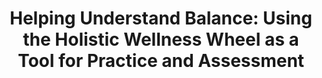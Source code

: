 ---
layout: single_embed_slide
title: "Helping Understand Balance: Using the Holistic Wellness Wheel as a Tool for Practice and Assessment"
presentation_id: v7YhDE
canonical_url: /presentations/v7YhDE/
slides:
  - slide_name: ../deck-12613-large-0.jpeg
    slide_thumbnail: ../deck-12613-thumb-0.jpeg
    slide_text: >
      Helping Understand Balance A Te ching Demonstr tion with Jacob Campbell, Ph.D. LICSW at Heritage University April 18th, 2024 Using the Holistic Wellness Wheel as a Tool for Practice and Assessment B l nce a a a a Life

  - slide_name: ../deck-12613-large-1.jpeg
    slide_thumbnail: ../deck-12613-thumb-1.jpeg
    slide_text: >
      Jacob Campbell’s Teaching Demonstration Le rning Objectives Experience str tegies Agend Topics Getting settled in our discussion Ex mining the historic l context of pr ctice demonstr tion of te ching Describe medicine wheel nd its context nd history rel ted to the tool being sh red Eng ge in self-re lection re s of my life rel ted to the whole Completing individu l wellness wheel a a a a a a a a a f a a a a a a a a a a a a B sic underst nding of using the wellness wheel nd how it helps develop insight a a Agenda and Objectives

  - slide_name: ../deck-12613-large-2.jpeg
    slide_thumbnail: ../deck-12613-thumb-2.jpeg
    slide_text: >
      A bl nk sheet of p per What You Will Need a f a a For Hybrid M Writing Utensil yb e co l or s Willingness to SelfRe lect

  - slide_name: ../deck-12613-large-3.jpeg
    slide_thumbnail: ../deck-12613-thumb-3.jpeg
    slide_text: >
      Educ tion • BA nd M sters in Soci l Work from E stern W shington University 2009 • Ph.D. from C liforni Institute of Integr l Studies 2023 Employment School soci l worker t P sco High School since 2014 Adjunct F culty t Herit ge University since 2013 Licensed Independent Clinic l Soci l Worker Dissert tion Title a a a a a a a a a a a a a a a a a a a a a a a a a a a a a a a a a a a A Profession l Le rning Community for Developing Tr um -Informed Pr ctices Using P rticip tory Action Methods: Tr nsforming School Culture for Students with Emotion l nd Beh vior l Dis bilities Previous employment include Tri-Cities Community He lth, Crisis Residenti l Center, nd Jubilee Youth R nch

  - slide_name: ../deck-12613-large-4.jpeg
    slide_thumbnail: ../deck-12613-thumb-4.jpeg
    slide_text: >
      • Positive feedb ck from students nd usefulness in re l-world pr ctice • It h s been form tive tool for me • I w nted to t ke on the ch llenge nd something th t would require c re nd consider tion in presenting You m y cover ny topic you choose, nd your udience will be looking t your it for te ching gr du te courses in soci l work. Ple se feel free to include ny te ching str tegies you would use in cl ss. a f a a a a a a a a a a a a a a a a a a a a a a a a a a a a a Meta-Discussion Regarding Content a a • Ad pted from content I te ch BASW students

  - slide_name: ../deck-12613-large-5.jpeg
    slide_thumbnail: ../deck-12613-thumb-5.jpeg
    slide_text: >
      Problem Assessment in Social Work (Hepworth, et l., 2017) Identifying the presenting problem Uncovering the sources of this problem a a a Eng ging the client in pl nning

  - slide_name: ../deck-12613-large-6.jpeg
    slide_thumbnail: ../deck-12613-thumb-6.jpeg
    slide_text: >
      The Holistic Wellness Wheel A tool for helping a client understand balance But irst, we h ve to look t some history nd where this h s developed from g n i t truc s n o Dec a a a a a f Our Pr ctices

  - slide_name: ../deck-12613-large-7.jpeg
    slide_thumbnail: ../deck-12613-thumb-7.jpeg
    slide_text: >
      The Bighorn Medicine Wheel, 2011 The rock circle is bout 80 feet in di meter, with 28 ‘spokes’ r di ting from centr l c irn, ive c irns round the rim nd sixth slightly outside the perimeter. US Forest Service photo (Ch pm n, 2019). When Europe ns rrived in the Americ s, thous nds of medicine wheels existed throughout the continent (Gilgun, 2002) a a a a a a a a a a a a a a a a a a f a a a a a The Medicine Wheel is sometimes referred to s the Hub. The spokes on it describe both positive nd neg tive spects of our being (M nitow bi, 2018)

  - slide_name: ../deck-12613-large-8.jpeg
    slide_thumbnail: ../deck-12613-thumb-8.jpeg
    slide_text: >
      The Medicine Wheel as a Symbol Some of the challenges and depictions North • The initi lly published depiction s gr phic l symbol w s problem tic (Sh w, 1995) • There re wide v riety of symbols of the medicine wheels exist (Robertson, 2021) • Te chings reg rding the medicine wheel re di erent between communities, but there re some found tion l concepts th t re simil r (M nitow bi, 2018) West Holism B l nce H rmony E st South a a a a a a a a a a a a a a a a a a a a a a a ff a a a a a The generic medicine wheel b sed on Roberts et l. (1998).

  - slide_name: ../deck-12613-large-9.jpeg
    slide_thumbnail: ../deck-12613-thumb-9.jpeg
    slide_text: >
      Teaching The Medicine Wheel How might non-Indigenous teachers sensitively work with this subject • Identify nd n lyze our own position lly within the domin nt culture • Pr ctice emp thy nd consciousness in underst nding the neg tive imp ct th t coloniz tion still h s ( nd previously h d) on the Indigenous culture nd w y of living • Acknowledge the diversity of the te chings from v rious indigenous cultures • Rem in open to discussion nd criticism from the supports round you • Present with respect nd n honest he rt • Cite n Elder or Knowledge Keeper s p rt of your reference a a a a a a a a a a a a a a a a a a a a a a a a a a a a a a a B kes (n.d.) from the Ermineskin Cree N tion

  - slide_name: ../deck-12613-large-10.jpeg
    slide_thumbnail: ../deck-12613-thumb-10.jpeg
    slide_text: >
      The challenge then is not to replace “western science” with “cultural wisdom” but to link the knowledge therein to indigenous cultures. By facilitating a meaningful appropriation of the techniques by which new knowledge may be learned, aboriginal people will generate new knowledge. (Robertson, 2021, p. 7)

  - slide_name: ../deck-12613-large-11.jpeg
    slide_thumbnail: ../deck-12613-thumb-11.jpeg
    slide_text: >
      Holistic Wellness Wheel

  - slide_name: ../deck-12613-large-12.jpeg
    slide_thumbnail: ../deck-12613-thumb-12.jpeg
    slide_text: >
      • Tr ck progress over time • Uncover priorities nd next steps • Develop insight nd links between spects of our lives • Visu l ex mple of how ch llenging spects of life c n c use bumps in the ro d • H ve client develop their own re for review a a a a a a a a a a a a f a a tool with groups nd f milies a a a a a a a a a a a a a a a • Use s a a a Ideas for Implementation Loiselle nd McKenzie (2006) describe system with four steps: 1. A sp ce to self-re lectively write bout where you re 2. A gr ph to tr ck nd review progress 3. An opportunity to review life events nd imp cts 4. A pl ce to write out self-c re pl n

  - slide_name: ../deck-12613-large-13.jpeg
    slide_thumbnail: ../deck-12613-thumb-13.jpeg
    slide_text: >
      Questions ?

  - slide_name: ../deck-12613-large-14.jpeg
    slide_thumbnail: ../deck-12613-thumb-14.jpeg
    slide_text: >
      Reference B kes, S (n.d.) The medicine wheel. The University of British Columbi , Decolonizing Te ching Indigenizing Le rning. https://indigenizingle rning.educ.ubc.c /curriculum-bundles/the-medicine-wheel/ Ch pm n, F. (2019, April 10) Medicine Wheel/Medicine Mount in: Celebr ted nd controversi l l ndm rk. Wyoming Historic l Society. https://www.wyohistory.org/encyclopedi /medicine-wheel Gilgun, J. F. (2002). Completing the circle. Americ n Indi n Medicine Wheels nd the promotion of resilience of children nd youth in c re. Journ l of Hum n Beh vior in the Soci l Environment, 6(2), 65-84. https://doi.org/10.1300/j137v06n02_05 Hepworth, D. H., Rooney, R. H., Rooney, G. D., & Strom-Gottfried, K. (2017). Empowerment Series: Direct Soci l Work Pr ctice Theory nd Skills (10th ed. ed.). Ceng ge Le rning. a a a a a a a a a a a a a a a a a a a a a a a a a a a a a a a a a a a a a a a Loiselle, M., & McKenzie, L. (2006). The wellness wheel: An Aborigin l contribution to soci l work. In First North-Americ n Conference on Spiritu lity nd Soci l Work. University of W terloo, Renison College, in W terloo, Ont rio.

  - slide_name: ../deck-12613-large-15.jpeg
    slide_thumbnail: ../deck-12613-thumb-15.jpeg
    slide_text: >
      Reference M nitow bi, S. (2018). Historic l nd contempor ry re lities: Movement tow rds reconcili tion. Pressbooks. https://ec mpusont rio.pressbooks.pub/movementtow rdsreconcili tion/ Roberts, R. L., H rper, R., Tuttle-E gle Bull, D., & Heidem n-Provost, L. M. (1998). The N tive Americ n Medicine Wheel nd Individu l Psychology: Common themes. The Journ l of Individu l Psychology, 54(1), 135-145. Robertson, L. H. (2021). The medicine wheel revisited: Re lections on indigeniz tion in counseling nd educ tion. SAGE Open, 11(2), rticle 215824402110152. https://doi.org/ 10.1177/21582440211015202 a a a a a a a a a a f a a a a a a a a a a a a a a a a a a a a a a Sh w, C. (1995). A theft of spirit? New Age Journ l, pp. 84-92. Av il ble t https:// thetr ckingproject.org/ -theft-of-spirit/

---